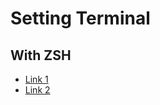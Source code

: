 # Setting Terminal

## With ZSH

* [Link 1](https://github.com/ohmyzsh/ohmyzsh)
* [Link 2](https://github.com/mattjj/my-oh-my-zsh/tree/master/plugins/zsh-syntax-highlighting#how-to-install)